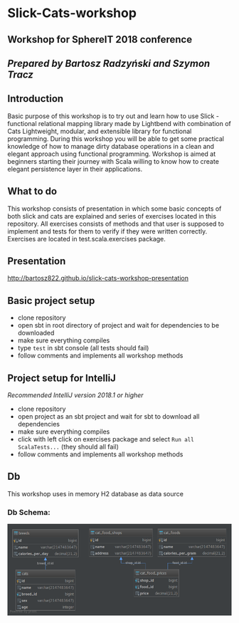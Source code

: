 # Slick-Cats-workshop
## Workshop for SphereIT 2018 conference
## *Prepared by Bartosz Radzyński and Szymon Tracz*

## Introduction

Basic purpose of this workshop is to try out and learn
how to use Slick - functional relational mapping library made by Lightbend 
with combination of Cats Lightweight, modular, and extensible library for functional programming.
During this workshop you will be able to get some practical 
knowledge of how to manage dirty database operations in a clean and elegant 
approach using functional programming. Workshop is aimed at beginners starting their 
journey with Scala willing to know how to create elegant persistence 
layer in their applications.

## What to do

This workshop consists of presentation in which some basic concepts
of both slick and cats are explained and series of exercises
located in this repository. All exercises consists of methods and
that user is supposed to implement and tests for them to verify 
if they were written correctly. Exercises are located in test.scala.exercises package.

## Presentation
http://bartosz822.github.io/slick-cats-workshop-presentation

## Basic project setup 
* clone repository
* open sbt in root directory of project and wait for dependencies to be downloaded
* make sure everything compiles
* type `test` in sbt console (all tests should fail)
* follow comments and implements all workshop methods

## Project setup for IntelliJ
*Recommended IntelliJ version 2018.1 or higher*
* clone repository
* open project as an sbt project and wait for sbt to download all dependencies
* make sure everything compiles
* click with left click on exercises package and select `Run all ScalaTests...` (they should all fail)
* follow comments and implements all workshop methods

## Db
This workshop uses in memory H2 database as data source
### Db Schema:
![Database Schema](schema.png)
